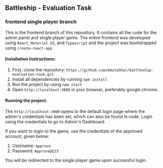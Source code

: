 ## Battleship - Evaluation Task

### frontend single player branch

This is the frontend branch of this repository. It contains all the code for the admin panel and single player game.
The entire frontend was developed using `React`, `Material UI`, and `Typescript` and the project was bootstrapped using `create-react-app`

#### Installation Instructions:

1. First, clone the repository: `https://github.com/bmutahhar/battleship-evaluation-task.git`
2. Install all dependencies by running `npm install`
3. Run the project by using `npm start`
4. Open `http://localhost:3000` in your browser, preferably google chrome.

#### Running the project:

The `http://localhost:3000` opens to the default login page where the admin's credentials has been set, which can also be found in code. Login using the credentials to go to Admin's Dashboard.

If you want to login to the game, use the credentials of the approved account, given below:

1. Username: `approve`
2. Password: `Approve@123`

You will be redirected to the single player game upon successful login.
